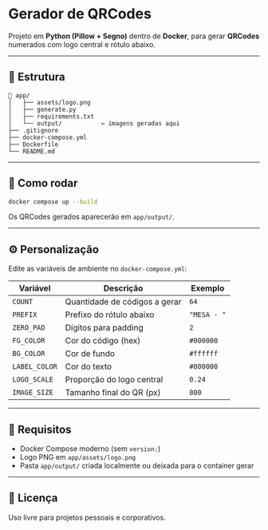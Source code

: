 # Gerador de QRCodes

Projeto em **Python (Pillow + Segno)** dentro de **Docker**, para gerar **QRCodes** numerados com logo central e rótulo abaixo.

---

## 🧩 Estrutura

```
📂 app/
│   ├── assets/logo.png
│   ├── generate.py
│   ├── requirements.txt
│   └── output/           ← imagens geradas aqui
├── .gitignore
├── docker-compose.yml
├── Dockerfile
└── README.md

```

---

## 🐋 Como rodar

```bash
docker compose up --build
```

Os QRCodes gerados aparecerão em `app/output/`.

---

## ⚙️ Personalização

Edite as variáveis de ambiente no `docker-compose.yml`:

| Variável | Descrição | Exemplo |
|-----------|------------|----------|
| `COUNT` | Quantidade de códigos a gerar | `64` |
| `PREFIX` | Prefixo do rótulo abaixo | `"MESA - "` |
| `ZERO_PAD` | Dígitos para padding | `2` |
| `FG_COLOR` | Cor do código (hex) | `#000000` |
| `BG_COLOR` | Cor de fundo | `#ffffff` |
| `LABEL_COLOR` | Cor do texto | `#000000` |
| `LOGO_SCALE` | Proporção do logo central | `0.24` |
| `IMAGE_SIZE` | Tamanho final do QR (px) | `800` |

---

## 🧾 Requisitos

- Docker Compose moderno (sem `version:`)
- Logo PNG em `app/assets/logo.png`
- Pasta `app/output/` criada localmente ou deixada para o container gerar

---

## 📄 Licença
Uso livre para projetos pessoais e corporativos.
